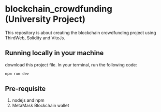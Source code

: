# blockchain_crowdfunding (University Project)

This repository is about creating the blockchain crowdfunding project using ThirdWeb, Solidity and ViteJs.


## Running locally in your machine

download this project file. In your terminal, run the following code:
```bash
npm run dev
```

## Pre-requisite
1. nodejs and npm
2. MetaMask Blockchain wallet
